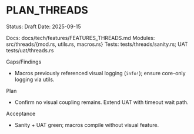 # PLAN_THREADS

Status: Draft
Date: 2025-09-15

Docs: docs/tech/features/FEATURES_THREADS.md
Modules: src/threads/{mod.rs, utils.rs, macros.rs}
Tests: tests/threads/sanity.rs; UAT tests/uat/threads.rs

Gaps/Findings
- Macros previously referenced visual logging (`info!`); ensure core-only logging via utils.

Plan
- Confirm no visual coupling remains. Extend UAT with timeout wait path.

Acceptance
- Sanity + UAT green; macros compile without visual feature.

